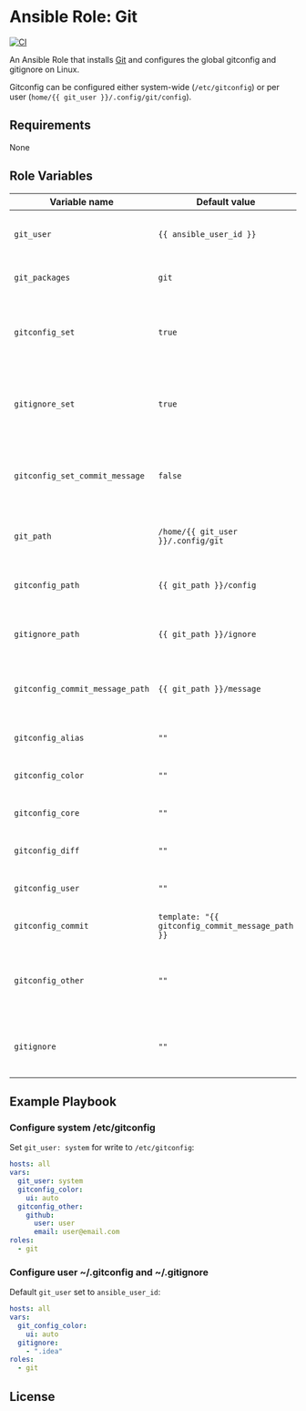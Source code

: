 # Ansible Role: Git
[![CI](https://github.com/skaary/ansible-role-git/actions/workflows/ci.yml/badge.svg?branch=main&event=push)](https://github.com/skaary/ansible-role-git/actions?query=workflow%3Ci)

An Ansible Role that installs [Git](https://git-scm.com/) and configures the global gitconfig and gitignore on Linux.

Gitconfig can be configured either system-wide (`/etc/gitconfig`) or per user (`home/{{ git_user }}/.config/git/config`).

## Requirements

None

## Role Variables

| Variable name                 | Default value | Description |
|-------------------------------|---------------|-------------|
| `git_user`                     | `{{ ansible_user_id }}`            | The name of the user to install the git role for. Required. |
| `git_packages`                     | `git`            | The git packages to be installed. Required. |
| `gitconfig_set`          | `true` | Conditional for using/not using (`true`/`false`) git configuration settings/template. Required. |
| `gitignore_set`          | `true` | Conditional for using/not using (`true`/`false`) git ignore settings/template. Required. |
| `gitconfig_set_commit_message`          | `false` | Conditional for using/not using (`true`/`false`) a custom commit message/template. Required. |
| `git_path`          | `/home/{{ git_user }}/.config/git` | The default location for git configuration files. Required.|
| `gitconfig_path`          | `{{ git_path }}/config` | The default location for gitconfig file. Required |
| `gitignore_path`          | `{{ git_path }}/ignore` | The default location for gitignore file. Required |
| `gitconfig_commit_message_path`          | `{{ git_path }}/message` | The default location for a custom git ignore message. Required. |
| `gitconfig_alias`          | `""` | Variable for `[alias]` section in gitconfig. |
| `gitconfig_color`          | `""` | Variable for `[color]` section in gitconfig. |
| `gitconfig_core`          | `""` | Variable for `[core]` section in gitconfig. |
| `gitconfig_diff`          | `""` | Variable for `[diff]` section in gitconfig. |
| `gitconfig_user`          | `""` | Variable for `[user]` section in gitconfig. |
| `gitconfig_commit`          | `template: "{{ gitconfig_commit_message_path }}` | Variable for `[commit]` section in gitconfig. |
| `gitconfig_other`          | `""` | Variable for undefined sections in the gitconfig template. See Example Playbook. |
| `gitignore`          | `""` | Variable for adding intentionally untracked files that Git should ignore to gitignore. |

## Example Playbook

### Configure system /etc/gitconfig

Set `git_user: system` for write to `/etc/gitconfig`:

```yaml
hosts: all
vars:
  git_user: system
  gitconfig_color:
    ui: auto
  gitconfig_other:
    github:
      user: user
      email: user@email.com
roles:
  - git
```

### Configure user ~/.gitconfig and ~/.gitignore

Default `git_user` set to `ansible_user_id`:

```yaml
hosts: all
vars:
  git_config_color:
    ui: auto
  gitignore:
    - ".idea"
roles:
  - git
```

## License
